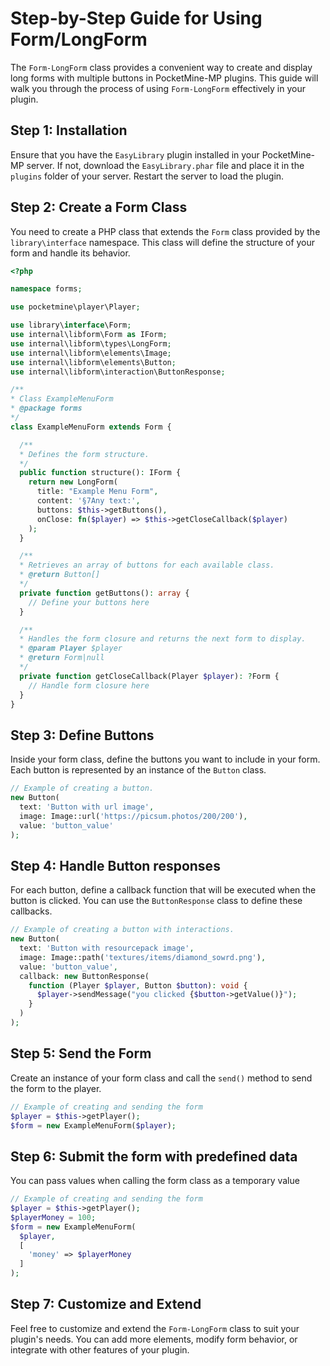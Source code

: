 # Step-by-Step Guide for Using Form/LongForm

The `Form-LongForm` class provides a convenient way to create and display long forms with multiple buttons in PocketMine-MP plugins. This guide will walk you through the process of using `Form-LongForm` effectively in your plugin.

## Step 1: Installation

Ensure that you have the `EasyLibrary` plugin installed in your PocketMine-MP server. If not, download the `EasyLibrary.phar` file and place it in the `plugins` folder of your server. Restart the server to load the plugin.

## Step 2: Create a Form Class

You need to create a PHP class that extends the `Form` class provided by the `library\interface` namespace. This class will define the structure of your form and handle its behavior.

```php
<?php

namespace forms;

use pocketmine\player\Player;

use library\interface\Form;
use internal\libform\Form as IForm;
use internal\libform\types\LongForm;
use internal\libform\elements\Image;
use internal\libform\elements\Button;
use internal\libform\interaction\ButtonResponse;

/**
* Class ExampleMenuForm
* @package forms
*/
class ExampleMenuForm extends Form {

  /**
  * Defines the form structure.
  */
  public function structure(): IForm {
    return new LongForm(
      title: "Example Menu Form",
      content: '§7Any text:',
      buttons: $this->getButtons(),
      onClose: fn($player) => $this->getCloseCallback($player)
    );
  }

  /**
  * Retrieves an array of buttons for each available class.
  * @return Button[]
  */
  private function getButtons(): array {
    // Define your buttons here
  }

  /**
  * Handles the form closure and returns the next form to display.
  * @param Player $player
  * @return Form|null
  */
  private function getCloseCallback(Player $player): ?Form {
    // Handle form closure here
  }
}
```

## Step 3: Define Buttons

Inside your form class, define the buttons you want to include in your form. Each button is represented by an instance of the `Button` class.

```php 
// Example of creating a button.
new Button(
  text: 'Button with url image',
  image: Image::url('https://picsum.photos/200/200'),
  value: 'button_value'
);
```

## Step 4: Handle Button responses

For each button, define a callback function that will be executed when the button is clicked. You can use the `ButtonResponse` class to define these callbacks.
```php 
// Example of creating a button with interactions.
new Button(
  text: 'Button with resourcepack image',
  image: Image::path('textures/items/diamond_sowrd.png'),
  value: 'button_value',
  callback: new ButtonResponse(
    function (Player $player, Button $button): void {
      $player->sendMessage("you clicked {$button->getValue()}");
    }
  )
);
```

## Step 5: Send the Form

Create an instance of your form class and call the `send()` method to send the form to the player.

```php
// Example of creating and sending the form
$player = $this->getPlayer();
$form = new ExampleMenuForm($player);
````

## Step 6: Submit the form with predefined data

You can pass values when calling the form class as a temporary value

```php
// Example of creating and sending the form
$player = $this->getPlayer();
$playerMoney = 100;
$form = new ExampleMenuForm(
  $player, 
  [
    'money' => $playerMoney
  ]
);
````

## Step 7: Customize and Extend

Feel free to customize and extend the `Form-LongForm` class to suit your plugin's needs. You can add more elements, modify form behavior, or integrate with other features of your plugin.
